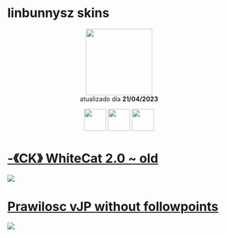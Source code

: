 # linbunnysz skins

<p align="center">
   <a href="https://osu.ppy.sh/users/14918386">
    <img src="https://a.ppy.sh/14918386"
         width="150"
         height="150">
   </a>
<br>
  atualizado dia
  <b> 21/04/2023 </b>
</p>
   <p align="center">
   <a href="https://twitter.com/linbunnysz">
  <img src="https://i.imgur.com/PUQ5uWf.png" 
       width="50" 
       height="50"></a>
     <a href="https://www.twitch.tv/linbunnysz">
  <img src="https://i.imgur.com/HM030lk.png" 
       width="50" 
       height="50"></a>
     <a href="https://www.youtube.com/linbunnysz">
  <img src="https://i.imgur.com/YWbDUUy.png"  
       width="50" 
       height="50"></a>
<br>
   </p>

# [-《CK》 WhiteCat 2.0 ~ old](https://github.com/Yumiih/Skins/raw/main/linbunnysz/-%20%20%20%20%20%20%20%20%20%E3%80%8ACK%E3%80%8B%20WhiteCat%202.0%20_%20old.osk)
[![](https://cdn.discordapp.com/attachments/692651533225033759/1098833817608929370/screenshot018.jpg)](https://github.com/Yumiih/Skins/raw/main/linbunnysz/-%20%20%20%20%20%20%20%20%20%E3%80%8ACK%E3%80%8B%20WhiteCat%202.0%20_%20old.osk)

# [Prawilosc vJP without followpoints](https://github.com/Yumiih/Skins/raw/main/linbunnysz/Prawilosc%20vJP%20without%20followpoints.osk)
[![](https://osu.ppy.sh/ss/19056554/56a6)](https://github.com/Yumiih/Skins/raw/main/linbunnysz/Prawilosc%20vJP%20without%20followpoints.osk)
